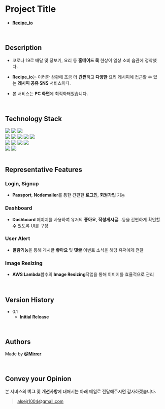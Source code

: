 # Project Title

- [**Recipe_io**](https://recipeio.ga/)


<br />

## Description

- 코로나 19로 배달 및 장보기, 요리 등 **홈메이드 쿡** 현상이 일상 소비 습관에 정착했다.

- **Recipe_io**는 이러한 상황에 조금 더 **간편**하고 **다양한** 요리 레시피에 접근할 수 있는 **레시피 공유 SNS** 서비스이다.

- 본 서비스는 **PC 화면**에 최적화돼있습니다.

<br />


## Technology Stack

<div style={{display: 'flex'}}>
   <img src="https://img.shields.io/badge/HTML-bcbcbc?style=flat-square&logo=HTML5&logoColor=white"/>
   <img src="https://img.shields.io/badge/CSS-bcbcbc?style=flat-square&logo=CSS3&logoColor=white"/>
   <img src="https://img.shields.io/badge/JAVASCRIPT-bcbcbc?style=flat-square&logo=JavaScript&logoColor=white"/>
</div>

<div style={{display: 'flex'}}>
   <img src="https://img.shields.io/badge/REACT-bcbcbc?style=flat-square&logo=React&logoColor=white"/>
   <img src="https://img.shields.io/badge/REDUX-bcbcbc?style=flat-square&logo=Redux&logoColor=white"/>
   <img src="https://img.shields.io/badge/REDUX SAGA-bcbcbc?style=flat-square&logo=Redux-Saga&logoColor=white"/>
   <img src="https://img.shields.io/badge/ANT DESIGN-bcbcbc?style=flat-square&logo=Ant Design&logoColor=white"/>
   <img src="https://img.shields.io/badge/STYLED COMPONENTS-bcbcbc?style=flat-square&logo=styled-components&logoColor=white"/>
</div>

<div style={{display: 'flex'}}>
   <img src="https://img.shields.io/badge/NODE.JS-bcbcbc?style=flat-square&logo=Node.js&logoColor=white"/>
   <img src="https://img.shields.io/badge/EXPRESS-bcbcbc?style=flat-square&logo=Express&logoColor=white"/>
   <img src="https://img.shields.io/badge/SEQUELIZE-bcbcbc?style=flat-square&logo=Sequelize&logoColor=white"/>
   <img src="https://img.shields.io/badge/MYSQL-bcbcbc?style=flat-square&logo=MySQL&logoColor=white"/>
</div>

<div style={{display: 'flex'}}>
   <img src="https://img.shields.io/badge/AWS-bcbcbc?style=flat-square&logo=Amazon AWS&logoColor=white"/>
   <img src="https://img.shields.io/badge/LAMBDA-bcbcbc?style=flat-square&logo=AWS Lambda&logoColor=white"/>
</div>

<br />

## Representative Features

### Login, Signup

* **Passport**, **Nodemailer**를 통한 간편한 **로그인**, **회원가입** 기능

### Dashboard

* **Dashboard** 페이지를 사용하여 유저의 **좋아요**, **작성게시글**...등을 간편하게 확인할 수 있도록 UI를 구성

### User Alert

* **알람기능**을 통해 게시글 **좋아요** 및 **댓글** 이벤트 소식을 해당 유저에게 전달

### Image Resizing

* **AWS Lambda**함수의 **Image Resizing**작업을 통해 이미지를 효율적으로 관리


<br />

## Version History

* 0.1
    * **Initial Release**


<br />


## Authors

Made by [**@Mirrer**](https://www.instagram.com/mirrerlike_/)


<br />

## Convey your Opinion

본 서비스의 **버그** 및 **개선사항**에 대해서는 아래 메일로 전달해주시면 감사하겠습니다.

> alsejr1004@gmail.com


<br />
